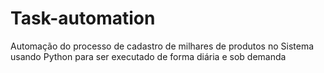 # Task-automation
Automação do processo de cadastro de milhares de produtos no Sistema usando Python para ser executado de forma diária e sob demanda
